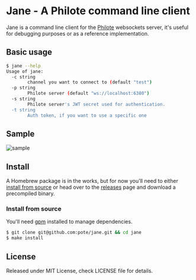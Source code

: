 # Jane - A Philote command line client

Jane is a command line client for the [Philote](https://github.com/pote/philote) websockets server, it's useful for debugging purposes or as a reference implementation.

## Basic usage

```bash
$ jane --help
Usage of jane:
  -c string
    	channel you want to connect to (default "test")
  -p string
    	Philote server (default "ws://localhost:6380")
  -s string
    	Philote server's JWT secret used for authentication.
  -t string
    	Auth token, if you want to use a specific one
```

## Sample

![sample](https://stuff.pote.io/Screen-Recording-2017-05-16-15-50-30-5ivJp0cbze.gif)

## Install

A Homebrew package is in the works, but for now you'll need to either [install from source](#install-from-source) or head over to the [releases](https://github.com/pote/jane/releases) page and download a precompiled binary.

### Install from source

You'll need [gpm](https://github.com/pote/gpm) installed to manage dependencies.

```bash
$ git clone git@github.com:pote/jane.git && cd jane
$ make install
```

## License

Released under MIT License, check LICENSE file for details.
